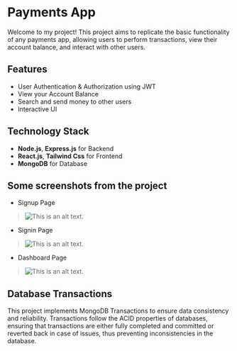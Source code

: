 # Payments App

Welcome to my project! This project aims to replicate the basic functionality of any payments app, allowing users to perform transactions, view their account balance, and interact with other users.

## Features

* User Authentication & Authorization using JWT
* View your Account Balance
* Search and send money to other users
* Interactive UI 

## Technology Stack

* **Node.js**, **Express.js** for Backend
* **React.js**, **Tailwind Css** for Frontend
* **MongoDB** for Database

## Some screenshots from the project

* Signup Page
> ![This is an alt text.](__./images/signup.png__ "")

* Signin Page

> ![This is an alt text.](__./images/signin.png__ "")
* Dashboard Page

>  ![This is an alt text.](__./images/dashboard.png__ "")

## Database Transactions

This project implements MongoDB Transactions to ensure data consistency and reliability. Transactions follow the ACID properties of databases, ensuring that transactions are either fully completed and committed or reverted back in case of issues, thus preventing inconsistencies in the database.
